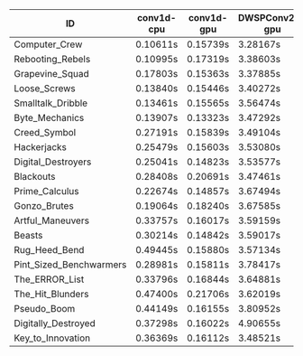 |ID|conv1d-cpu|conv1d-gpu|DWSPConv2D-gpu|gemm-gpu|avg|
|-|-|-|-|-|-|
|Computer_Crew|0.10611s|0.15739s|3.28167s|1.91353s|1.36467s|
|Rebooting_Rebels|0.10995s|0.17319s|3.38603s|2.06546s|1.43366s|
|Grapevine_Squad|0.17803s|0.15363s|3.37885s|2.12218s|1.45817s|
|Loose_Screws|0.13840s|0.15446s|3.40272s|2.14594s|1.46038s|
|Smalltalk_Dribble|0.13461s|0.15565s|3.56474s|2.01006s|1.46627s|
|Byte_Mechanics|0.13907s|0.13323s|3.47292s|2.15572s|1.47524s|
|Creed_Symbol|0.27191s|0.15839s|3.49104s|2.07476s|1.49902s|
|Hackerjacks|0.25479s|0.15603s|3.53080s|2.18973s|1.53284s|
|Digital_Destroyers|0.25041s|0.14823s|3.53577s|2.19846s|1.53322s|
|Blackouts|0.28408s|0.20691s|3.47461s|2.21611s|1.54543s|
|Prime_Calculus|0.22674s|0.14857s|3.67494s|2.15693s|1.55180s|
|Gonzo_Brutes|0.19064s|0.18240s|3.67585s|2.24011s|1.57225s|
|Artful_Maneuvers|0.33757s|0.16017s|3.59159s|2.20206s|1.57285s|
|Beasts|0.30214s|0.14842s|3.59017s|2.29238s|1.58328s|
|Rug_Heed_Bend|0.49445s|0.15880s|3.57134s|2.28021s|1.62620s|
|Pint_Sized_Benchwarmers|0.28981s|0.15811s|3.78417s|2.27474s|1.62671s|
|The_ERROR_List|0.33796s|0.16844s|3.64881s|2.39016s|1.63634s|
|The_Hit_Blunders|0.47400s|0.21706s|3.62019s|2.30811s|1.65484s|
|Pseudo_Boom|0.44149s|0.16155s|3.80952s|2.39268s|1.70131s|
|Digitally_Destroyed|0.37298s|0.16022s|4.90655s|2.98840s|2.10704s|
|Key_to_Innovation|0.36369s|0.16112s|3.48521s|infs|infs|
